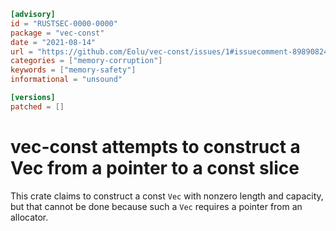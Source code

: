 ```toml
[advisory]
id = "RUSTSEC-0000-0000"
package = "vec-const"
date = "2021-08-14"
url = "https://github.com/Eolu/vec-const/issues/1#issuecomment-898908241"
categories = ["memory-corruption"]
keywords = ["memory-safety"]
informational = "unsound"

[versions]
patched = []
```

# vec-const attempts to construct a Vec from a pointer to a const slice

This crate claims to construct a const `Vec` with nonzero length and capacity, but that cannot be done because such a `Vec` requires a pointer from an allocator.
